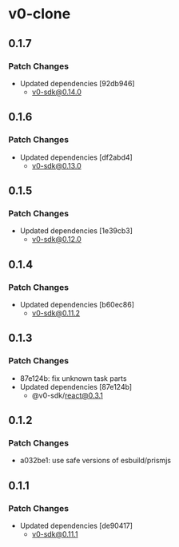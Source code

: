 # v0-clone

## 0.1.7

### Patch Changes

- Updated dependencies [92db946]
  - v0-sdk@0.14.0

## 0.1.6

### Patch Changes

- Updated dependencies [df2abd4]
  - v0-sdk@0.13.0

## 0.1.5

### Patch Changes

- Updated dependencies [1e39cb3]
  - v0-sdk@0.12.0

## 0.1.4

### Patch Changes

- Updated dependencies [b60ec86]
  - v0-sdk@0.11.2

## 0.1.3

### Patch Changes

- 87e124b: fix unknown task parts
- Updated dependencies [87e124b]
  - @v0-sdk/react@0.3.1

## 0.1.2

### Patch Changes

- a032be1: use safe versions of esbuild/prismjs

## 0.1.1

### Patch Changes

- Updated dependencies [de90417]
  - v0-sdk@0.11.1
